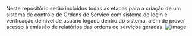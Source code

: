 Neste repositório serão incluídos todas as etapas para a criação de um sistema de controle de Ordens de Serviço com sistema de login e verificação de nível de usuário logado dentro do sistema, além de prover acesso à emissão de relatórios das ordens de serviços geradas.
![image](https://github.com/user-attachments/assets/70da36af-7e7e-4e08-95e5-0222b2d2cc7d)
